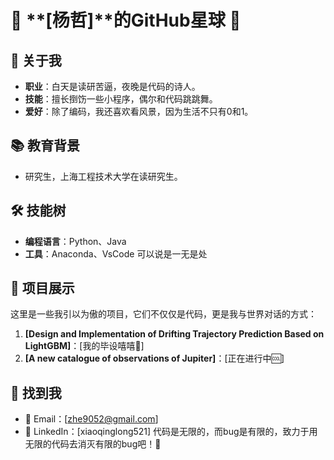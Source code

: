 # 🌟 **[杨哲]**的GitHub星球 🌟
## 🚀 关于我
- **职业**：白天是读研苦逼，夜晚是代码的诗人。
- **技能**：擅长捯饬一些小程序，偶尔和代码跳跳舞。
- **爱好**：除了编码，我还喜欢看风景，因为生活不只有0和1。
## 📚 教育背景
- 研究生，上海工程技术大学在读研究生。
## 🛠️ 技能树
- **编程语言**：Python、Java
- **工具**：Anaconda、VsCode
可以说是一无是处
## 🎨 项目展示
这里是一些我引以为傲的项目，它们不仅仅是代码，更是我与世界对话的方式：
1. **[Design and Implementation of Drifting Trajectory Prediction Based on LightGBM]**：[我的毕设嘻嘻🤭]
2. **[A new catalogue of observations of Jupiter]**：[正在进行中🆒]
## 🤝 找到我
- 📧 Email：[zhe9052@gmail.com]
- 📍 LinkedIn：[xiaoqinglong521]
代码是无限的，而bug是有限的，致力于用无限的代码去消灭有限的bug吧！🚀

